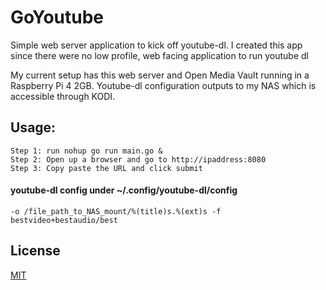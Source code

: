 # GoYoutube

Simple web server application to kick off youtube-dl. I created this app since there were no low profile, web facing application to run youtube dl

My current setup has this web server and Open Media Vault running in a Raspberry Pi 4 2GB. Youtube-dl configuration outputs to my NAS which is accessible through KODI.

## Usage:
````
Step 1: run nohup go run main.go &
Step 2: Open up a browser and go to http://ipaddress:8080
Step 3: Copy paste the URL and click submit
````

#### youtube-dl config under ~/.config/youtube-dl/config

````
-o /file_path_to_NAS_mount/%(title)s.%(ext)s -f bestvideo+bestaudio/best

````
## License
[MIT](https://choosealicense.com/licenses/mit/)
